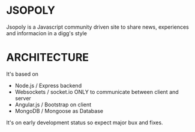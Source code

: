 # JSOPOLY

Jsopoly is a Javascript community driven site to share news, experiences and informacion in a digg's style

# ARCHITECTURE

It's based on

* Node.js / Express backend
* Websockets / socket.io ONLY to communicate between client and server
* Angular.js / Bootstrap on client
* MongoDB / Mongoose as Database

It's on early development status so expect major bux and fixes.
